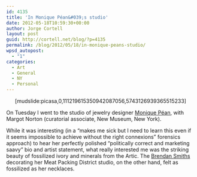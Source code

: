 ```yaml
---
id: 4135
title: 'In Monique Péan&#039;s studio'
date: 2012-05-18T10:59:30+00:00
author: Jorge Cortell
layout: post
guid: http://cortell.net/blog/?p=4135
permalink: /blog/2012/05/18/in-monique-peans-studio/
wpsd_autopost:
  - "1"
categories:
  - Art
  - General
  - NY
  - Personal
---
```

<p style="text-align: center">
  [mudslide:picasa,0,111219615350942087056,5743126939365515233]
</p>

On Tuesday I went to the studio of jewelry designer <a title="http://moniquepean.com/" href="http://moniquepean.com/" target="_blank">Monique Péan</a>, with Margot Norton (curatorial associate, New Museum, New York).

While it was interesting (in a &#8220;makes me sick but I need to learn this even if it seems impossible to achieve without the right connexions&#8221; forensics approach) to hear her perfectly polished &#8220;politically correct and marketing saavy&#8221; bio and artist statement, what really interested me was the striking beauty of fossilized ivory and minerals from the Artic. The <a title="http://brendan-smith.com/" href="http://brendan-smith.com/" target="_blank">Brendan Smiths</a> decorating her Meat Packing District studio, on the other hand, felt as fossilized as her necklaces.